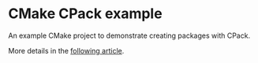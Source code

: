 # CMake CPack example

An example CMake project to demonstrate creating packages with CPack.

More details in the [following article](https://decovar.dev/blog/2021/09/23/cmake-cpack-package-selected-components/).
